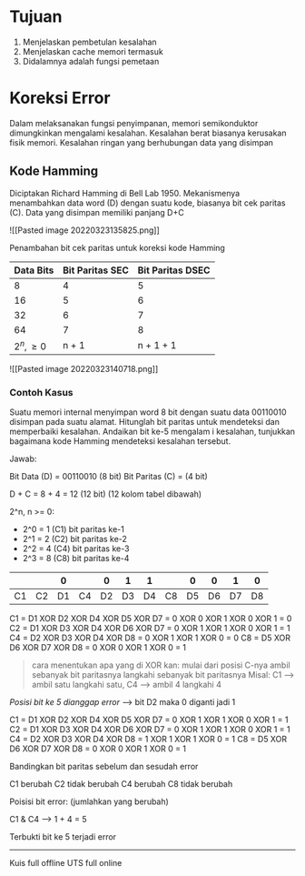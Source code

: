 # Tujuan

1. Menjelaskan pembetulan kesalahan
2. Menjelaskan cache memori termasuk
3. Didalamnya adalah fungsi pemetaan

# Koreksi Error

Dalam melaksanakan fungsi penyimpanan, memori semikonduktor dimungkinkan mengalami kesalahan. Kesalahan berat biasanya kerusakan fisik memori. Kesalahan ringan yang berhubungan data yang disimpan

## Kode Hamming

Diciptakan Richard Hamming di Bell Lab 1950. Mekanismenya menambahkan data word (D) dengan suatu kode, biasanya bit cek paritas (C). Data yang disimpan memiliki panjang D+C

![[Pasted image 20220323135825.png]]

Penambahan bit cek paritas untuk koreksi kode Hamming

| Data Bits | Bit Paritas SEC | Bit Paritas DSEC |
| --------- | --------------- | ---------------- |
| 8         | 4               | 5                |
| 16        | 5               | 6                |
| 32        | 6               | 7                |
| 64        | 7               | 8                |
| $2^n, \geq 0$     | n + 1           | n + 1 + 1        | 

![[Pasted image 20220323140718.png]]

### Contoh Kasus

Suatu memori internal menyimpan word 8 bit dengan suatu data 00110010 disimpan pada suatu alamat. Hitunglah bit paritas untuk mendeteksi dan memperbaiki kesalahan. Andaikan bit ke-5 mengalam i kesalahan, tunjukkan bagaimana kode Hamming mendeteksi kesalahan tersebut.

Jawab:

Bit Data (D) = 00110010 (8 bit)
Bit Paritas (C) = (4 bit)

D + C = 8 + 4 = 12 (12 bit) (12 kolom tabel dibawah)

2^n, n >= 0:
- 2^0 = 1 (C1) bit paritas ke-1
- 2^1 = 2 (C2) bit paritas ke-2
- 2^2 = 4 (C4) bit paritas ke-3
- 2^3 = 8 (C8) bit paritas ke-4

|     |     | 0   |     | 0   | 1   | 1   |     | 0   | 0   | 1   | 0    |
| --- | --- | --- | --- | --- | --- | --- | --- | --- | --- | --- | --- |
| C1  | C2  | D1  | C4  | D2  | D3  | D4  | C8  | D5  | D6  | D7  | D8  |

C1 = D1 XOR D2 XOR D4 XOR D5 XOR D7 = 0 XOR 0 XOR 1 XOR 0 XOR 1 = 0
C2 = D1 XOR D3 XOR D4 XOR D6 XOR D7 = 0 XOR 1 XOR 1 XOR 0 XOR 1 = 1
C4 = D2 XOR D3 XOR D4 XOR D8 = 0 XOR 1 XOR 1 XOR 0 = 0
C8 = D5 XOR D6 XOR D7 XOR D8 = 0 XOR 0 XOR 1 XOR 0 = 1

> cara menentukan apa yang di XOR kan: 
mulai dari posisi C-nya ambil sebanyak bit paritasnya langkahi sebanyak bit paritasnya
Misal: C1 --> ambil satu langkahi satu, C4 --> ambil 4 langkahi 4

*Posisi bit ke 5 dianggap error* --> bit D2 maka 0 diganti jadi 1

C1 = D1 XOR D2 XOR D4 XOR D5 XOR D7 = 0 XOR 1 XOR 1 XOR 0 XOR 1 = 1
C2 = D1 XOR D3 XOR D4 XOR D6 XOR D7 = 0 XOR 1 XOR 1 XOR 0 XOR 1 = 1
C4 = D2 XOR D3 XOR D4 XOR D8 = 1 XOR 1 XOR 1 XOR 0 = 1
C8 = D5 XOR D6 XOR D7 XOR D8 = 0 XOR 0 XOR 1 XOR 0 = 1

Bandingkan bit paritas sebelum dan sesudah error

C1 berubah
C2 tidak berubah
C4 berubah
C8 tidak berubah

Poisisi bit error: (jumlahkan yang berubah)

C1 & C4 --> 1 + 4 = 5

Terbukti bit ke 5 terjadi error

---

Kuis full offline
UTS full online